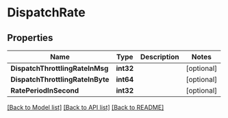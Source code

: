 # DispatchRate

## Properties

Name | Type | Description | Notes
------------ | ------------- | ------------- | -------------
**DispatchThrottlingRateInMsg** | **int32** |  | [optional] 
**DispatchThrottlingRateInByte** | **int64** |  | [optional] 
**RatePeriodInSecond** | **int32** |  | [optional] 

[[Back to Model list]](../README.md#documentation-for-models) [[Back to API list]](../README.md#documentation-for-api-endpoints) [[Back to README]](../README.md)


